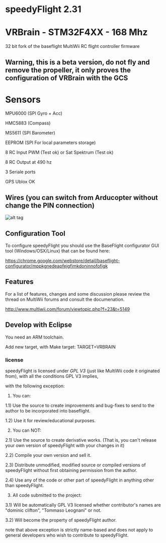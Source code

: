 # speedyFlight 2.31  

# VRBrain - STM32F4XX - 168 Mhz

32 bit fork of the baseflight MultiWii RC flight controller firmware

## Warning, this is a beta version, do not fly and remove the propeller, it only proves the configuration of VRBrain with the GCS

# Sensors

MPU6000 (SPI Gyro + Acc)

HMC5883 (Compass)

MS5611 (SPI Barometer)

EEPROM (SPI For local parameters storage)

8 RC Input PWM (Test ok) or  Sat Spektrum (Test ok)

8 RC Output at 490 hz

3 Seriale ports

GPS Ublox OK


## Wires (you can switch from Arducopter without change the PIN connection)

![alt tag](https://raw.github.com/tommyleo/speedyflight/master/images/speedyFlight_collegamenti.png)


## Configuration Tool

To configure speedyFlight you should use the BaseFlight configurator GUI tool (Windows/OSX/Linux) that can be found here:

https://chrome.google.com/webstore/detail/baseflight-configurator/mppkgnedeapfejgfimkdoninnofofigk


## Features

For a list of features, changes and some discussion please review the thread on MultiWii forums and consult the documenation.

http://www.multiwii.com/forum/viewtopic.php?f=23&t=5149


## Develop with Eclipse

You need an ARM toolchain. 

Add new target, with Make target:  TARGET=VRBRAIN



### license

speedyFlight is licensed under *GPL V3* (just like MultiWii code it originated from), with all the conditions GPL V3 implies,


with the following exception:

1) You can:

1.1) Use the source to create improvements and bug-fixes to send to the author to be incorporated into baseflight.

1.2) Use it for review/educational purposes.

2) You can NOT:

2.1) Use the source to create derivative works. (That is, you can't release your own version of speedyFlight with your changes in it)

2.2) Compile your own version and sell it.

2.3) Distribute unmodified, modified source or compiled versions of speedyFlight without first obtaining permission from the author.

2.4) Use any of the code or other part of speedyFlight in anything other than speedyFlight.

3) All code submitted to the project:

3.1) Will be automatically GPL V3 licensed whether contributor's names are  "dominic clifton", "Tommaso Leognani" or not.

3.2) Will become the property of speedyFlight author.


note that above exception is strictly name-based and does not apply to general developers who wish to contribute to speedyFlight. 
